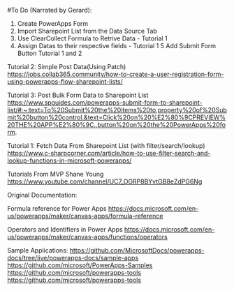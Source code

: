 #To Do (Narrated by Gerard):
1. Create PowerApps Form
2. Import Sharepoint List from the Data Source Tab
3. Use ClearCollect Formula to Retrive Data - Tutorial 1
4. Assign Datas to their respective fields - Tutorial 1
5 Add Submit Form Button Tutorial 1 and 2

Tutorial 2: Simple Post Data(Using Patch)
https://jobs.collab365.community/how-to-create-a-user-registration-form-using-powerapps-flow-sharepoint-lists/

Tutorial 3: Post Bulk Form Data to Sharepoint List
https://www.spguides.com/powerapps-submit-form-to-sharepoint-list/#:~:text=To%20Submit%20the%20items%20to,property%20of%20Submit%20button%20control.&text=Click%20on%20%E2%80%9CPREVIEW%20THE%20APP%E2%80%9C.,button%20on%20the%20PowerApps%20form.

Tutorial 1: Fetch Data From Sharepoint List (with filter/search/lookup)
https://www.c-sharpcorner.com/article/how-to-use-filter-search-and-lookup-functions-in-microsoft-powerapps/

Tutorials From MVP Shane Young
https://www.youtube.com/channel/UC7_OGRP8BYvtGB8eZdPG6Ng

Original Documentation:

Formula reference for Power Apps
https://docs.microsoft.com/en-us/powerapps/maker/canvas-apps/formula-reference

Operators and Identifiers in Power Apps
https://docs.microsoft.com/en-us/powerapps/maker/canvas-apps/functions/operators

Sample Applications:
https://github.com/MicrosoftDocs/powerapps-docs/tree/live/powerapps-docs/sample-apps
https://github.com/microsoft/PowerApps-Samples
https://github.com/microsoft/powerapps-tools
https://github.com/microsoft/powerapps-tools
